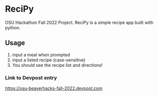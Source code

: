 # ReciPy
OSU Hackathon Fall 2022 Project. ReciPy is a simple recipe app built with python.

## Usage
1. input a meal when prompted
2. input a listed recipe (case-sensitive)
3. You should see the recipe list and directions!

### Link to Devpost entry
https://osu-beaverhacks-fall-2022.devpost.com
